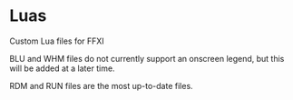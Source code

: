 # Luas
Custom Lua files for FFXI

BLU and WHM files do not currently support an onscreen legend, but this will be added at a later time.

RDM and RUN files are the most up-to-date files.
